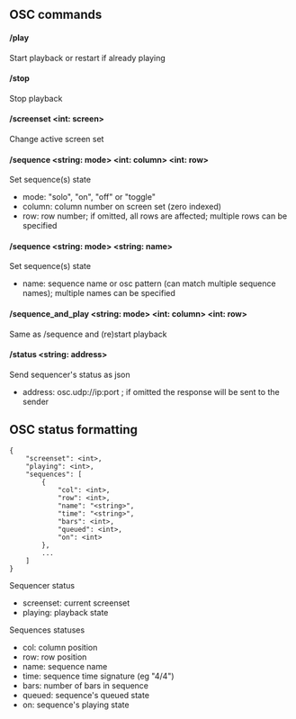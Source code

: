 ## OSC commands

#### /play
Start playback or restart if already playing

#### /stop
Stop playback

#### /screenset <int: screen>
Change active screen set

#### /sequence <string: mode> <int: column> <int: row>
Set sequence(s) state
- mode: "solo", "on", "off" or "toggle"
- column: column number on screen set (zero indexed)
- row: row number; if omitted, all rows are affected; multiple rows can be specified

#### /sequence <string: mode> <string: name>
Set sequence(s) state
- name: sequence name or osc pattern (can match multiple sequence names); multiple names can be specified

#### /sequence_and_play <string: mode> <int: column> <int: row>
Same as /sequence and (re)start playback

#### /status <string: address>
Send sequencer's status as json
- address: osc.udp://ip:port ; if omitted the response will be sent to the sender


## OSC status formatting


```
{
    "screenset": <int>,
    "playing": <int>,
    "sequences": [
        {
            "col": <int>,
            "row": <int>,
            "name": "<string>",
            "time": "<string>",
            "bars": <int>,
            "queued": <int>,
            "on": <int>
        },
        ...
    ]
}
```

Sequencer status

- screenset: current screenset
- playing: playback state

Sequences statuses

- col: column position
- row: row position
- name: sequence name
- time: sequence time signature (eg "4/4")
- bars: number of bars in sequence
- queued: sequence's queued state
- on: sequence's playing state
